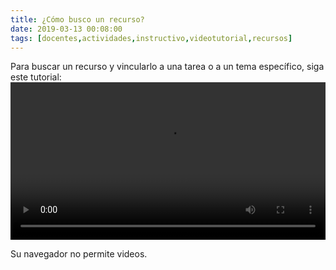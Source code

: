 ```yaml
---
title: ¿Cómo busco un recurso?
date: 2019-03-13 00:08:00
tags: [docentes,actividades,instructivo,videotutorial,recursos]
---
```

Para buscar un recurso y vincularlo a una tarea o a un tema específico, siga este tutorial:
<video controls="controls" style="width: 100%">
  <source type="video/mp4" src="../vids/08_Buscar.mp4"></source>
  <p>Su navegador no permite videos.</p>
</video>